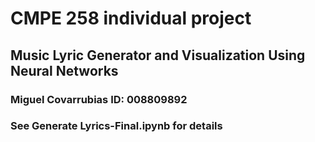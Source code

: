 # CMPE 258 individual project
## Music Lyric Generator and Visualization Using Neural Networks
### Miguel Covarrubias ID: 008809892
### See Generate Lyrics-Final.ipynb for details
